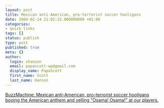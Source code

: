 ```yaml
---
layout: post
title: Mexican anti-American, pro-terrorist soccer hooligans
date: 2004-02-14 21:02:22.000000000 +01:00
categories:
- quick links
tags: []
status: publish
type: post
published: true
meta: {}
author:
  login: shanson
  email: papascott-wp@gmail.com
  display_name: PapaScott
  first_name: Scott
  last_name: Hanson
---
```

<p><a title="Sounds tamer than a Celtic-Rangers match to me" href="http://www.buzzmachine.com/archives/2004_02.html#006241">BuzzMachine: Mexican anti-American, pro-terrorist soccer hooligans booing the American anthem and yelling "Osama! Osama!" at our players.</a></p>
